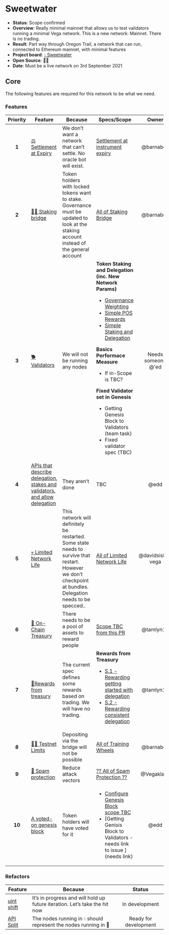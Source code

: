 # Sweetwater

* **Status**: Scope confirmed
* **Overview**: Really minimal mainnet that allows us to test validators running a minimal Vega network. This is a new network: Mainnet. There is no trading.
* **Result**: Part way through Oregon Trail, a network that can run, connected to Ethereum mainnet, with minimal features
* **Project board**: [💧 Sweetwater](https://github.com/orgs/vegaprotocol/projects/79)
* **Open Source**: 🤷‍♂️
* **Date**: Must be a live network on 3rd September 2021

## Core
The following features are required for this network to be what we need.

### Features
| Priority | Feature | Because | Specs/Scope | Owner |
|:---------:|---------|---------|---------|:------:|
|  **1** | [⚖ Settlement at Expiry](https://github.com/orgs/vegaprotocol/projects/5) |  We don’t want a network that can’t settle. No oracle bot will exist. | [Settlement at instrument expiry](https://github.com/vegaprotocol/specs-internal/blob/master/protocol/0002-settlement.md#settlement-at-instrument-expiry) | @barnabee  |
|  **2**  | [🧛‍♀️&nbsp;Staking bridge](https://github.com/orgs/vegaprotocol/projects/80) | Token holders with locked tokens want to stake. Governance must be updated to look at the staking account instead of the general account | [All of Staking Bridge](https://github.com/vegaprotocol/specs-internal/blob/master/non-protocol-specs/0004-staking-bridge.md) | @barnabee |
| **3** |  [🐕 Validators](https://github.com/orgs/vegaprotocol/projects/65)    | We will not be running any nodes      | **Token Staking and Delegation (inc. New Network Params)**<ul><li>[Governance Weighting](https://github.com/vegaprotocol/specs-internal/blob/master/protocol/0028-governance.md#governance-weighting)</li><li>[Simple POS Rewards](protocol/0000-simple-POS-rewards.md)</li><li>[Simple Staking and Delegation](https://github.com/vegaprotocol/specs-internal/pull/582/files#diff-fb50f61f3a8de64c5c167aae4017c398c23e9b8d21866b55dd6d37ba6a615de1)</li></ul>**Basics Performace Measure**<ul><li>If in-Scope is TBC?</li></ul>**Fixed Validator set in Genesis**<ul><li>Getting Genesis Block to Validators (team task)</li><li>Fixed validator spec (TBC)</li></ul>   | Needs someone @'ed |
| **4** | [APIs that describe delegation, stakes and validators, and allow delegation](https://github.com/orgs/vegaprotocol/projects/65) | They aren’t done | TBC | @edd |
| **5** | [💀 Limited Network Life](https://github.com/orgs/vegaprotocol/projects/70)  | This network will definitely be restarted. Some state needs to survive that restart. However we don’t checkpoint at bundles. Delegation needs to be specced.. | [All of Limited Network Life](https://github.com/vegaprotocol/specs-internal/blob/master/non-protocol-specs/0003-limited-network-life.md) | @davidsiska-vega |
| **6** | [👑 On-Chain Treasury](https://github.com/orgs/vegaprotocol/projects/81) | There needs to be a pool of assets to reward people | [Scope TBC from this PR](https://github.com/vegaprotocol/specs-internal/pull/517) | @tamlyn10  |
| **7**  | [🥉Rewards from treasury](https://github.com/orgs/vegaprotocol/projects/81) | The current spec defines some rewards based on trading. We will have no trading. | **Rewards from Treasury**<ul><li>[S.1 - Rewarding getting started with delegation](https://github.com/vegaprotocol/specs-internal/blob/f102c0a00e106bd7e78b5f3224feba932b07bd9e/protocol/0000-reward-functions.md#s1---rewarding-getting-started-with-delegation)</li><li>[S.2 - Rewarding consistent delegation](https://github.com/vegaprotocol/specs-internal/blob/f102c0a00e106bd7e78b5f3224feba932b07bd9e/protocol/0000-reward-functions.md#s2---rewarding-consistent-delegation)</li></ul> | @tamlyn10  |
| **8** |  [👮‍♂️ Testnet Limits](https://github.com/orgs/vegaprotocol/projects/44) | Depositing via the bridge will not be possible| [All of Training Wheels](https://github.com/vegaprotocol/specs-internal/blob/6290a9caac050fa63e2f6de0709e6a21f5cd9290/non-protocol-specs/0002-training-wheels.md) | @barnabee   |
| **9** |  [📧 Spam protection](https://github.com/orgs/vegaprotocol/projects/82) | Reduce attack vectors | [?? All of Spam Protection ??](https://github.com/vegaprotocol/specs-internal/pull/579/files) | @Vegaklaus |
|  **10**  | [A voted-on genesis block](https://github.com/vegaprotocol/vega/issues/3648) | Token holders will have voted for it | <ul><li>[Configure Genesis Block scope TBC](https://github.com/vegaprotocol/vega/issues/3648)</li> <li>[Getting Genisis Block to Validators - needs link to issue ](needs link)</li></ul> | @edd  

### Refactors
| Feature | Because | Status |
|---------|---------|:------:|
| [uint shift](https://github.com/vegaprotocol/vega/issues/3005) |  It’s in progress and will hold up future iteration. Let’s take the hit now  | In development  |
| [API Split](https://github.com/orgs/vegaprotocol/projects/56) | The nodes running in 💧 should represent the nodes running in 🤠 |  Ready for development |
